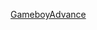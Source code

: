 <!DOCTYPE html>
<html lang="en">
<head>
    <meta charset="UTF-8">
    <meta name="viewport" content="width=device-width, initial-scale=1.0">
</head>
<body>
    <p>
        <a href="https://koislopid.github.io/gba/emulator.html" target="_blank">GameboyAdvance</a>
    </p>
</body>
</html>
